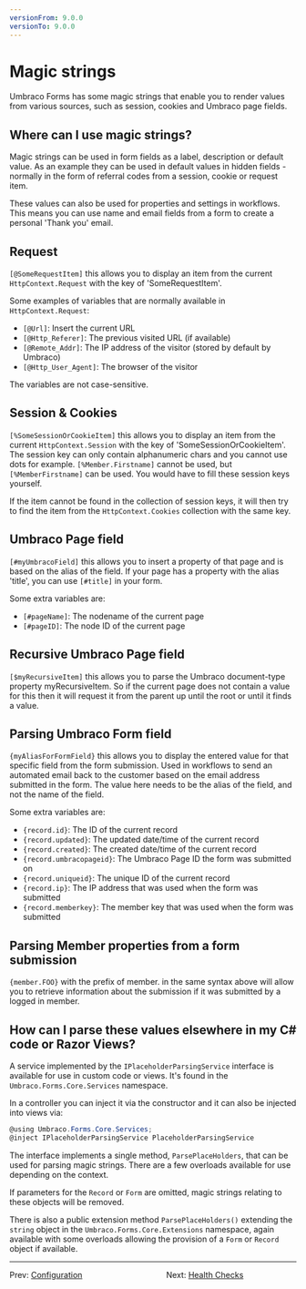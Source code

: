 ```yaml
---
versionFrom: 9.0.0
versionTo: 9.0.0
---
```


# Magic strings

Umbraco Forms has some magic strings that enable you to render values from various sources, such as session, cookies and Umbraco page fields.

## Where can I use magic strings?

Magic strings can be used in form fields as a label, description or default value. As an example they can be used in default values in hidden fields - normally in the form of referral codes from a session, cookie or request item.

These values can also be used for properties and settings in workflows. This means you can use name and email fields from a form to create a personal 'Thank you' email.

## Request

`[@SomeRequestItem]` this allows you to display an item from the current `HttpContext.Request` with the key of 'SomeRequestItem'.

Some examples of variables that are normally available in `HttpContext.Request`:

- `[@Url]`: Insert the current URL
- `[@Http_Referer]`: The previous visited URL (if available)
- `[@Remote_Addr]`: The IP address of the visitor (stored by default by Umbraco)
- `[@Http_User_Agent]`: The browser of the visitor

The variables are not case-sensitive.

## Session & Cookies

`[%SomeSessionOrCookieItem]` this allows you to display an item from the current `HttpContext.Session` with the key of 'SomeSessionOrCookieItem'. The session key can only contain alphanumeric chars and you cannot use dots for example. `[%Member.Firstname]` cannot be used, but `[%MemberFirstname]` can be used. You would have to fill these session keys yourself.

If the item cannot be found in the collection of session keys, it will then try to find the item from the `HttpContext.Cookies` collection with the same key.

## Umbraco Page field

`[#myUmbracoField]` this allows you to insert a property of that page and is based on the alias of the field. If your page has a property with the alias 'title', you can use `[#title]` in your form.

Some extra variables are:
- `[#pageName]`: The nodename of the current page
- `[#pageID]`: The node ID of the current page

## Recursive Umbraco Page field

`[$myRecursiveItem]` this allows you to parse the Umbraco document-type property myRecursiveItem. So if the current page does not contain a value for this then it will request it from the parent up until the root or until it finds a value.

## Parsing Umbraco Form field

`{myAliasForFormField}` this allows you to display the entered value for that specific field from the form submission. Used in workflows to send an automated email back to the customer based on the email address submitted in the form. The value here needs to be the alias of the field, and not the name of the field.

Some extra variables are:
- `{record.id}`: The ID of the current record
- `{record.updated}`: The updated date/time of the current record
- `{record.created}`: The created date/time of the current record
- `{record.umbracopageid}`: The Umbraco Page ID the form was submitted on
- `{record.uniqueid}`: The unique ID of the current record
- `{record.ip}`: The IP address that was used when the form was submitted
- `{record.memberkey}`: The member key that was used when the form was submitted

## Parsing Member properties from a form submission

`{member.FOO}` with the prefix of member. in the same syntax above will allow you to retrieve information about the submission if it was submitted by a logged in member.

## How can I parse these values elsewhere in my C# code or Razor Views?

A service implemented by the `IPlaceholderParsingService` interface is available for use in custom code or views.  It's found in the `Umbraco.Forms.Core.Services` namespace.

In a controller you can inject it via the constructor and it can also be injected into views via:

```csharp
@using Umbraco.Forms.Core.Services;
@inject IPlaceholderParsingService PlaceholderParsingService
```

The interface implements a single method, `ParsePlaceHolders`, that can be used for parsing magic strings.  There are a few overloads available for use depending on the context.

If parameters for the `Record` or `Form` are omitted, magic strings relating to these objects will be removed.

There is also a public extension method `ParsePlaceHolders()` extending the `string` object in the `Umbraco.Forms.Core.Extensions` namespace, again available with some overloads allowing the provision of a `Form` or `Record` object if available.

---

Prev: [Configuration](../Configuration/index.md) &emsp; &emsp; &emsp; &emsp; &emsp; &emsp; &emsp; &emsp; Next: [Health Checks](../Healthchecks/index.md)
